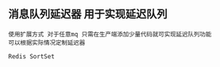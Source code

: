 ## 消息队列延迟器 用于实现延迟队列

    使用扩展方式 对于任意mq 只需在生产端添加少量代码就可实现延迟队列功能
    可以根据实际情况定制延迟器

    Redis SortSet
    
    